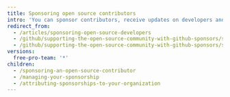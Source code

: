 ```yaml
---
title: Sponsoring open source contributors
intro: 'You can sponsor contributors, receive updates on developers and organizations you sponsor, and display a sponsor badge throughout {% data variables.product.product_name %}.'
redirect_from:
  - /articles/sponsoring-open-source-developers
  - /github/supporting-the-open-source-community-with-github-sponsors/sponsoring-open-source-developers
  - /github/supporting-the-open-source-community-with-github-sponsors/sponsoring-open-source-contributors
versions:
  free-pro-team: '*'
children:
  - /sponsoring-an-open-source-contributor
  - /managing-your-sponsorship
  - /attributing-sponsorships-to-your-organization
---
```



